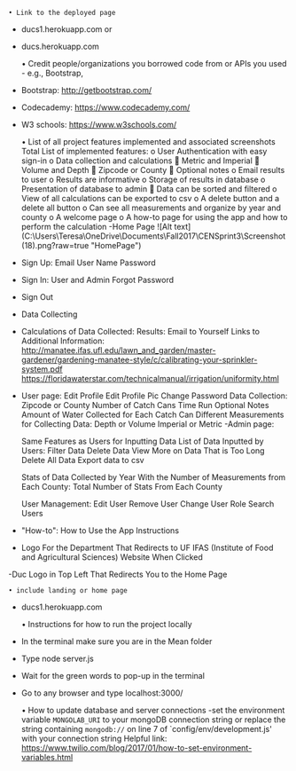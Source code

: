     • Link to the deployed page
- ducs1.herokuapp.com
or
- ducs.herokuapp.com

    • Credit people/organizations you borrowed code from  or APIs you used - e.g., Bootstrap,  
- Bootstrap: http://getbootstrap.com/
- Codecademy: https://www.codecademy.com/
- W3 schools: https://www.w3schools.com/

    • List of all project features implemented and associated screenshots
Total List of implemented features:
o	User Authentication with easy sign-in
o	Data collection and calculations
	Metric and Imperial
	Volume and Depth
	Zipcode or County
	Optional notes
o	Email results to user
o	Results are informative 
o	Storage of results in database
o	Presentation of database to admin
	Data can be sorted and filtered
o	View of all calculations can be exported to csv
o	A delete button and a delete all button
o	Can see all measurements and organize by year and county
o	A welcome page
o	A how-to page for using the app and how to perform the calculation
-Home Page 
![Alt text](C:\Users\Teresa\OneDrive\Documents\Fall2017\CENSprint3\Screenshot (18).png?raw=true "HomePage")
- Sign Up:
	Email
	User Name
	Password 
- Sign In: 
	User and Admin
	Forgot Password
- Sign Out
- Data Collecting 
  
 
 
 


- Calculations of Data Collected:
	Results:
		Email to Yourself
		Links to Additional Information:
			http://manatee.ifas.ufl.edu/lawn_and_garden/master-gardener/gardening-manatee-style/c/calibrating-your-sprinkler-system.pdf
			https://floridawaterstar.com/technicalmanual/irrigation/uniformity.html
- User page:
	Edit Profile
	Edit Profile Pic 
	Change Password
	Data Collection: 
		Zipcode or County 
		Number of Catch Cans
		Time Run
		Optional Notes
		Amount of Water Collected for Each Catch Can
		Different Measurements for Collecting Data:
			Depth or Volume
			Imperial or Metric
-Admin page: 

	Same Features as Users for Inputting Data
	List of Data Inputted by Users: 
		Filter Data
		Delete Data
		View More on Data That is Too Long
		Delete All Data
		Export data to csv
 
  
	Stats of Data Collected by Year With the Number of Measurements from Each County:
		Total Number of Stats From Each County
 
	User Management:
		Edit User
		Remove User
		Change User Role
		Search Users
- "How-to": 
	How to Use the App Instructions 
 
- Logo For the Department That Redirects to UF IFAS (Institute of Food and Agricultural Sciences) Website When Clicked  
 
-Duc Logo in Top Left That Redirects You to the Home Page

    • include landing or home page
- ducs1.herokuapp.com

    • Instructions for how to run the project locally
- In the terminal make sure you are in the Mean folder 
- Type node server.js
- Wait for the green words to pop-up in the terminal 
- Go to any browser and type localhost:3000/

    • How to update database and server connections
-set the environment variable `MONGOLAB_URI` to your mongoDB connection string or replace the string containing `mongodb://` on line 7 of `config/env/development.js' with your connection string
Helpful link: https://www.twilio.com/blog/2017/01/how-to-set-environment-variables.html 
